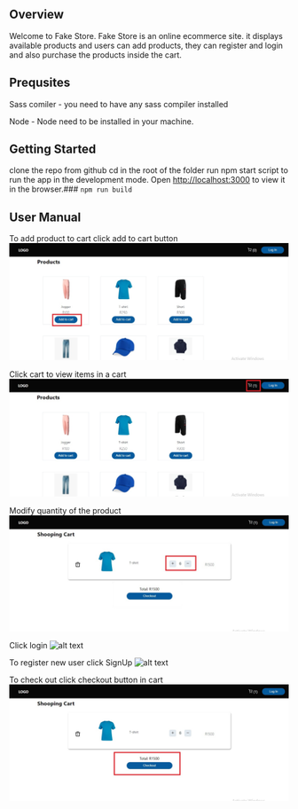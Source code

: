 ## Overview

Welcome to Fake Store. Fake Store is an online ecommerce site. it displays available products and users can add products, they can register and login and also purchase the products inside the cart. 

## Prequsites

Sass comiler - you need to have any sass compiler installed 

Node - Node need to be installed in your machine.
## Getting Started

clone the repo from github
cd in the root of the folder
run npm start script to run the app in the development mode.
Open [http://localhost:3000](http://localhost:3000) to view it in the browser.### `npm run build`


## User Manual

To add product to cart click add to cart button
![alt text](https://github.com/Btshwanelo/ecommerce/blob/main/src/assets/images/addToCart.jpg)


Click cart to view items in a cart
![alt text](https://github.com/Btshwanelo/ecommerce/blob/main/src/assets/images/cartItems.jpg)


Modify quantity of the product
![alt text](https://github.com/Btshwanelo/ecommerce/blob/main/src/assets/images/quantity.jpg)


Click login
![alt text](https://github.com/Btshwanelo/ecommerce/blob/main/src/assets/images/login.jpg)


To register new user click SignUp
![alt text](https://github.com/Btshwanelo/ecommerce/blob/main/src/assets/images/signIn.jpg)


To check out click checkout button in cart
![alt text](https://github.com/Btshwanelo/ecommerce/blob/main/src/assets/images/checkOut.jpg)
